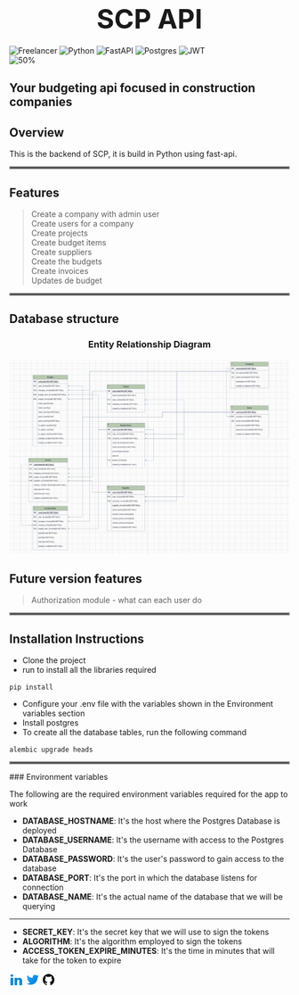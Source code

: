 # <center style="font-size: 3rem;">**SCP API**</center>
![Freelancer](https://img.shields.io/badge/Freelancer-29B2FE?style=for-the-badge&logo=Freelancer&logoColor=white)
![Python](https://img.shields.io/badge/python-3670A0?style=for-the-badge&logo=python&logoColor=ffdd54)
![FastAPI](https://img.shields.io/badge/FastAPI-005571?style=for-the-badge&logo=fastapi)
![Postgres](https://img.shields.io/badge/postgres-%23316192.svg?style=for-the-badge&logo=postgresql&logoColor=white)
![JWT](https://img.shields.io/badge/JWT-black?style=for-the-badge&logo=JSON%20web%20tokens)
\
![50%](https://progress-bar.dev/30)
## Your budgeting api focused in construction companies
## Overview
This is the backend of SCP, it is build in Python using fast-api.

<hr style="border: 2px solid gray;" />

## Features

> Create a company with admin user\
> Create users for a company\
> Create projects\
> Create budget items\
> Create suppliers\
> Create the budgets\
> Create invoices\
> Updates de budget 
<hr style="border: 2px solid gray;" />

## Database structure

### <center>Entity Relationship Diagram</center>
![Entity Relationship Diagram](./images/entity-relationship.png)

## Future version features

> Authorization module - what can each user do
<hr style="border: 2px solid gray;" />

## Installation Instructions

- Clone the project
- run to install all the libraries required
```
pip install
``` 
- Configure your .env file with the variables shown in the Environment variables section 
- Install postgres
- To create all the database tables, run the following command
```
alembic upgrade heads
``` 
<hr style="border: 2px solid gray;" />
### Environment variables

The following are the required environment variables required for the app to
work

- **DATABASE_HOSTNAME**: It's the host where the Postgres Database is deployed
- **DATABASE_USERNAME**:  It's the username with access to the Postgres Database
- **DATABASE_PASSWORD**:  It's the user's password to gain access to the database
- **DATABASE_PORT**:  It's the port in which the database listens for connection
- **DATABASE_NAME**: It's the actual name of the database that we will be querying
---
- **SECRET_KEY**: It's the secret key that we will use to sign the tokens
- **ALGORITHM**: It's the algorithm employed to sign the tokens
- **ACCESS_TOKEN_EXPIRE_MINUTES**: It's the time in minutes that will take for the token to expire

[<img src="./images/icons8-linkedin-2-48.png" alt="LinkedIn" width="25" />](https://www.linkedin.com/in/andres-court-benitez-11ab6613b)
[<img src="./images/icons8-twitter-48.png" alt="Twitter" width="25" />](https://https://twitter.com/alcb1310)
[<img src="./images/icons8-github-48.png" alt="Git Hub" width="25" />](https://https://github.com/alcb1310)

